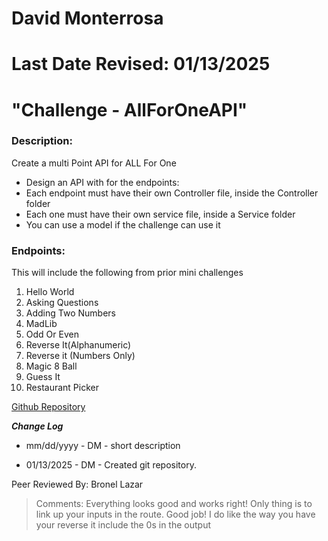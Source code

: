 # David Monterrosa
# Last Date Revised: 01/13/2025
# "Challenge - AllForOneAPI"
### Description:
Create a multi Point API for ALL For One 
- Design an API with for the endpoints:
- Each endpoint must have their own Controller file, inside the Controller folder
- Each one must have their own service file, inside a Service folder
- You can use a model if the challenge can use it

### Endpoints:
This will include the following from prior mini challenges 
1. Hello World
2. Asking Questions
3. Adding Two Numbers
4. MadLib
5. Odd Or Even
6. Reverse It(Alphanumeric)
7. Reverse it (Numbers Only)
8. Magic 8 Ball
9. Guess It
10. Restaurant Picker


[Github Repository]()

***Change Log***
+ mm/dd/yyyy - DM - short description
- 01/13/2025 - DM - Created git repository.

Peer Reviewed By: Bronel Lazar
> Comments: Everything looks good and works right! Only thing is to link up your inputs in the route. Good job! I do like the way you have your reverse it include the 0s in the output
